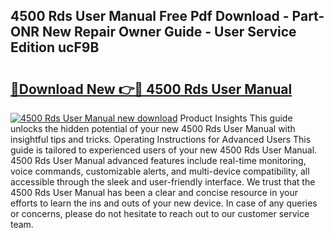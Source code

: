 ## 4500 Rds User Manual Free Pdf Download - Part-ONR New Repair Owner Guide - User Service Edition ucF9B

# <h2><a href="http://bc53520.oget.top/?id=4500+Rds+User+Manual">🔗Download New 👉🔴 4500 Rds User Manual</a></h2>

[![4500 Rds User Manual new download](https://i.imgur.com/5g1atiW.png)](http://bc53520.oget.top/?id=4500+Rds+User+Manual)
Product Insights This guide unlocks the hidden potential of your new 4500 Rds User Manual with insightful tips and tricks. Operating Instructions for Advanced Users This guide is tailored to experienced users of your new 4500 Rds User Manual. 4500 Rds User Manual advanced features include real-time monitoring, voice commands, customizable alerts, and multi-device compatibility, all accessible through the sleek and user-friendly interface. We trust that the 4500 Rds User Manual has been a clear and concise resource in your efforts to learn the ins and outs of your new device. In case of any queries or concerns, please do not hesitate to reach out to our customer service team.
